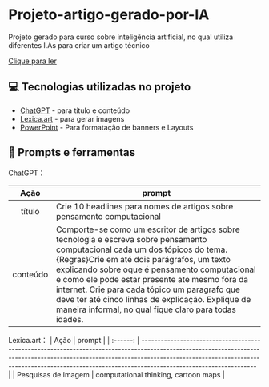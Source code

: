 # Projeto-artigo-gerado-por-IA
Projeto gerado para curso sobre inteligência artificial, no qual utiliza diferentes I.As para criar um artigo técnico 

<a href="https://www.dio.me/articles/desvendando-o-pensamento-computacional-conceitos-e-aplicacoes" title="View PDF now"> Clique para ler</a>

## 💻 Tecnologias utilizadas no projeto

- [ChatGPT](https://chat.openai.com/) - para título e conteúdo
- [Lexica.art](https://lexica.art/) - para gerar imagens
- [PowerPoint](https://www.microsoft.com/en/microsoft-365/powerpoint) - Para formatação de banners e Layouts

## 🤖 Prompts e ferramentas


ChatGPT：

|   Ação   | prompt                                                                                                                                                                                                                                                                         |
| :------: | ------------------------------------------------------------------------------------------------------------------------------------------------------------------------------------------------------------------------------------------------------------------------------ |
|  título  | Crie 10 headlines para nomes de artigos sobre pensamento computacional |
| conteúdo | Comporte-se como um escritor de artigos sobre tecnologia e escreva sobre pensamento computacional cada um dos tópicos do tema.{Regras}Crie em até dois parágrafos, um texto explicando sobre oque é pensamento computacional e como ele pode estar presente ate mesmo fora da internet. Crie para cada tópico um paragrafo que deve ter até cinco linhas de explicação. Explique de maneira informal, no qual fique claro para todas idades. |


Lexica.art：
|   Ação   | prompt                                                                                                                                                                                                                                                                         |
| :------: | ------------------------------------------------------------------------------------------------------------------------------------------------------------------------------------------------------------------------------------------------------------------------------ |
|  Pesquisas de Imagem  | computational thinking, cartoon maps |
